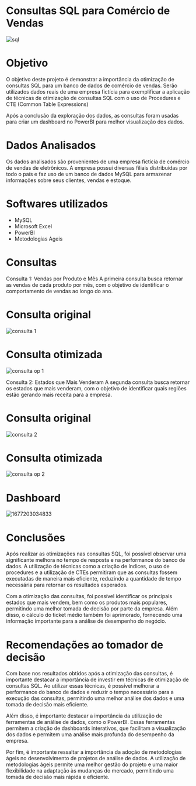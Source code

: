 # Consultas SQL para Comércio de Vendas
![sql](https://user-images.githubusercontent.com/132700172/236702294-017881c3-d92e-4bc1-b497-d6555037a04d.jpg)





# Objetivo
O objetivo deste projeto é demonstrar a importância da otimização de consultas SQL para um banco de dados de comércio de vendas. Serão utilizados dados reais de uma empresa fictícia para exemplificar a aplicação de técnicas de otimização de consultas SQL com o uso de Procedures e CTE (Common Table Expressions)

Após a conclusão da exploração dos dados, as consultas foram usadas para criar um dashboard no PowerBI para melhor visualização dos dados.

# Dados Analisados

Os dados analisados são provenientes de uma empresa fictícia de comércio de vendas de eletrônicos. A empresa possui diversas filiais distribuídas por todo o país e faz uso de um banco de dados MySQL para armazenar informações sobre seus clientes, vendas e estoque.




# Softwares utilizados
- MySQL
- Microsoft Excel
- PowerBI
- Metodologias Ageis

# Consultas


Consulta 1: Vendas por Produto e Mês
A primeira consulta busca retornar as vendas de cada produto por mês, com o objetivo de identificar o comportamento de vendas ao longo do ano.

# Consulta original

![consulta 1](https://user-images.githubusercontent.com/132700172/236701420-372d7902-a20f-42c0-a0d6-be186dddb6b2.png)

# Consulta otimizada

![consulta op 1](https://user-images.githubusercontent.com/132700172/236701436-b610dd18-d9b9-4535-872e-21ee8dc41484.png)

Consulta 2: Estados que Mais Venderam
A segunda consulta busca retornar os estados que mais venderam, com o objetivo de identificar quais regiões estão gerando mais receita para a empresa.

# Consulta original

![consulta 2](https://user-images.githubusercontent.com/132700172/236701453-23e39a65-d0cd-4aae-b7d7-a2087ecf1f0f.png)

# Consulta otimizada

![consulta op 2](https://user-images.githubusercontent.com/132700172/236701460-e277afe5-8a5f-45cd-9747-b4f05e6177af.png)

# Dashboard

![1677203034833](https://user-images.githubusercontent.com/132700172/236701479-148ebaaf-9f9e-471f-968c-eb80454bd6d8.jpeg)


# Conclusões
Após realizar as otimizações nas consultas SQL, foi possível observar uma significante melhora no tempo de resposta e na performance do banco de dados. A utilização de técnicas como a criação de índices, o uso de procedures e a utilização de CTEs permitiram que as consultas fossem executadas de maneira mais eficiente, reduzindo a quantidade de tempo necessária para retornar os resultados esperados.

Com a otimização das consultas, foi possível identificar os principais estados que mais vendem, bem como os produtos mais populares, permitindo uma melhor tomada de decisão por parte da empresa. Além disso, o cálculo do ticket médio também foi aprimorado, fornecendo uma informação importante para a análise de desempenho do negócio.

# Recomendações ao tomador de decisão
Com base nos resultados obtidos após a otimização das consultas, é importante destacar a importância de investir em técnicas de otimização de consultas SQL. Ao utilizar essas técnicas, é possível melhorar a performance do banco de dados e reduzir o tempo necessário para a execução das consultas, permitindo uma melhor análise dos dados e uma tomada de decisão mais eficiente.

Além disso, é importante destacar a importância da utilização de ferramentas de análise de dados, como o PowerBI. Essas ferramentas permitem a criação de dashboards interativos, que facilitam a visualização dos dados e permitem uma análise mais profunda do desempenho da empresa.

Por fim, é importante ressaltar a importância da adoção de metodologias ágeis no desenvolvimento de projetos de análise de dados. A utilização de metodologias ágeis permite uma melhor gestão do projeto e uma maior flexibilidade na adaptação às mudanças do mercado, permitindo uma tomada de decisão mais rápida e eficiente.
